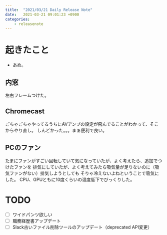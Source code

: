 ```yaml
---
title:  "2021/03/21 Daily Release Note"
date:   2021-03-21 09:01:23 +0900
categories:
	- releasenote
---
```

# 起きたこと

* あめ。

## 内窓

左右フレームつけた。

## Chromecast

ごちゃごちゃやってるうちにAVアンプの設定が飛んでることがわかって、そこからやり直し。
しんどかった。。。まぁ便利で良い。

## PCのファン

たまにファンがすごい回転していて気になっていたが、よく考えたら、追加でつけたファンを
排気にしていたが、よく考えてみたら吸気量が足りないのに（吸気ファンがない）排気しようとしても
そりゃ冷えないよねということで吸気にした。
CPU、GPUともに10度くらいの温度低下でびっくりした。

# TODO 

- [ ] ワイドパンツ欲しい
- [ ] 職務経歴書アップデート
- [ ] Slack古いファイル削除ツールのアップデート（deprecated API変更）